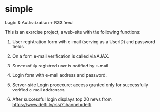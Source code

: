 # simple

Login &amp; Authorization + RSS feed

This is an exercise project, a web-site with the following functions:

1) User registration form with e-mail (serving as a UserID) and password fields 

2) On a form e-mail verification is called via AJAX. 

3) Successfuly registred user is notified by e-mail. 

4) Login form with e-mail address and password.

5) Server-side Login procedure: access granted only for successfully verified e-mail addresses. 

6) After successful login displays top 20 news from https://www.delfi.lv/rss/?channel=delfi  
